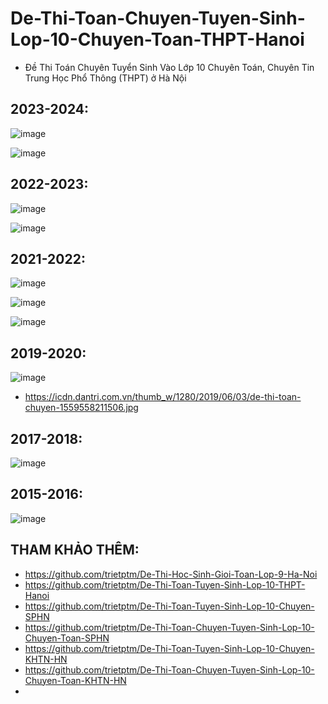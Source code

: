 # De-Thi-Toan-Chuyen-Tuyen-Sinh-Lop-10-Chuyen-Toan-THPT-Hanoi
* Đề Thi Toán Chuyên Tuyển Sinh Vào Lớp 10 Chuyên Toán, Chuyên Tin Trung Học Phổ Thông (THPT) ở Hà Nội

## 2023-2024:
![image](https://github.com/user-attachments/assets/b4697e2e-ab94-4457-b01c-c13bef8e55c8)

![image](https://github.com/user-attachments/assets/b5c8496a-0b45-48fb-ad9b-0f9d97440c8e)

## 2022-2023:
![image](https://github.com/user-attachments/assets/baf842fd-c3cf-4f77-929e-f051ae4ed366)

![image](https://github.com/user-attachments/assets/cbfe4756-bd4e-4667-8002-19c462ee38ec)

## 2021-2022:
![image](https://github.com/user-attachments/assets/991a8d96-3e83-46d0-9569-3a07ee210002)

![image](https://github.com/user-attachments/assets/24cd281b-9afb-4c8b-87cc-0bda4e75a618)

![image](https://github.com/user-attachments/assets/c0ab8a87-d898-460a-8dd5-736a479a57c6)

## 2019-2020:
![image](https://github.com/user-attachments/assets/f219385c-8862-4e95-a5af-7185de893045)
* https://icdn.dantri.com.vn/thumb_w/1280/2019/06/03/de-thi-toan-chuyen-1559558211506.jpg

## 2017-2018:
![image](https://github.com/user-attachments/assets/a3c0a654-f826-4a08-8cbd-1532145326af)

## 2015-2016:
![image](https://github.com/user-attachments/assets/5fde3976-1b51-4a3b-8e6f-9edf5c4c71a6)


## THAM KHẢO THÊM:
* https://github.com/trietptm/De-Thi-Hoc-Sinh-Gioi-Toan-Lop-9-Ha-Noi
* https://github.com/trietptm/De-Thi-Toan-Tuyen-Sinh-Lop-10-THPT-Hanoi
* https://github.com/trietptm/De-Thi-Toan-Tuyen-Sinh-Lop-10-Chuyen-SPHN
* https://github.com/trietptm/De-Thi-Toan-Chuyen-Tuyen-Sinh-Lop-10-Chuyen-Toan-SPHN
* https://github.com/trietptm/De-Thi-Toan-Tuyen-Sinh-Lop-10-Chuyen-KHTN-HN
* https://github.com/trietptm/De-Thi-Toan-Chuyen-Tuyen-Sinh-Lop-10-Chuyen-Toan-KHTN-HN
* 




